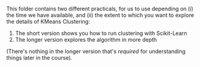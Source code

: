 This folder contains two different practicals, for us to use depending on (i) the time we have available, and (ii) the extent to which you want to explore the details of KMeans Clustering:

1. The short version shows you how to run clustering with Scikit-Learn
2. The longer version explores the algorithm in more depth

(There's nothing in the longer version that's *required* for understanding things later in the course).
